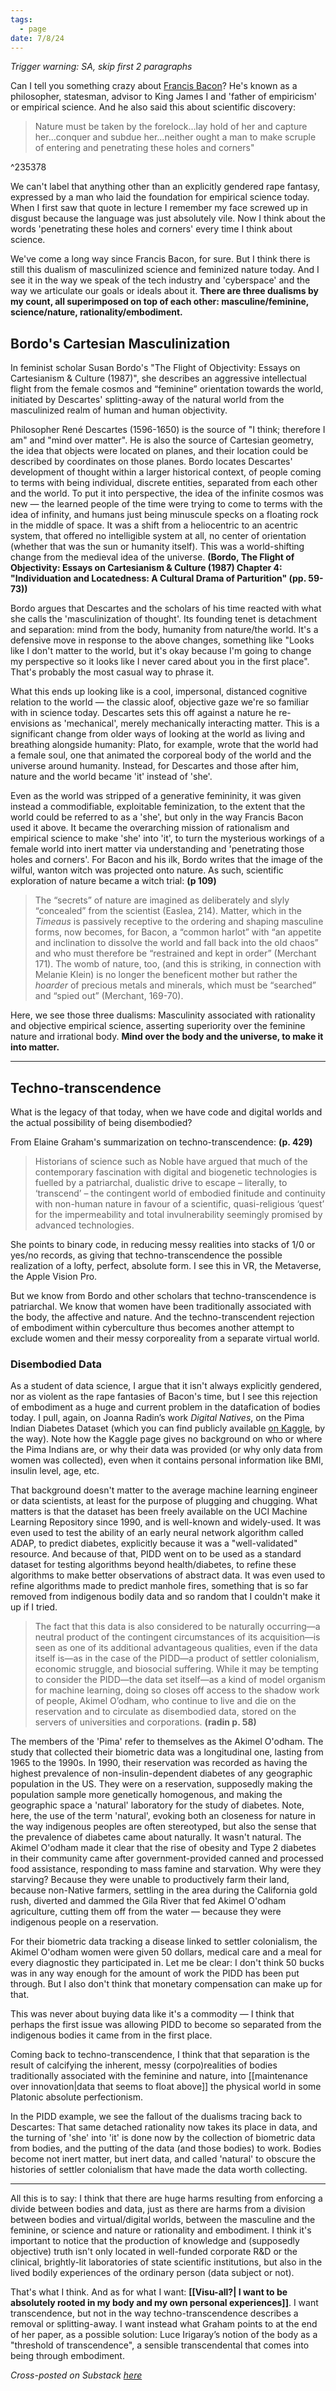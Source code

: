 ```yaml
---
tags:
  - page
date: 7/8/24
---
```

_Trigger warning: SA, skip first 2 paragraphs_

Can I tell you something crazy about [Francis Bacon](https://www.wikiwand.com/en/Francis_Bacon)? He's known as a philosopher, statesman, advisor to King James I and 'father of empiricism' or empirical science. And he also said this about scientific discovery:
> Nature must be taken by the forelock...lay hold of her and capture her...conquer and subdue her...neither ought a man to make scruple of entering and penetrating these holes and corners"  

^235378

We can't label that anything other than an explicitly gendered rape fantasy, expressed by a man who laid the foundation for empirical science today. When I first saw that quote in lecture I remember my face screwed up in disgust because the language was just absolutely vile. Now I think about the words 'penetrating these holes and corners' every time I think about science.

We've come a long way since Francis Bacon, for sure. But I think there is still this dualism of masculinized science and feminized nature today. And I see it in the way we speak of the tech industry and 'cyberspace' and the way we articulate our goals or ideals about it. **There are three dualisms by my count, all superimposed on top of each other: masculine/feminine, science/nature, rationality/embodiment.**

## Bordo's Cartesian Masculinization
In feminist scholar Susan Bordo's "The Flight of Objectivity: Essays on Cartesianism & Culture (1987)", she describes an aggressive intellectual flight from the female cosmos and “feminine” orientation towards the world, initiated by Descartes' splitting-away of the natural world from the masculinized realm of human and human objectivity.

Philosopher René Descartes (1596-1650) is the source of "I think; therefore I am" and "mind over matter". He is also the source of Cartesian geometry, the idea that objects were located on planes, and their location could be described by coordinates on those planes. Bordo locates Descartes' development of thought within a larger historical context, of people coming to terms with being individual, discrete entities, separated from each other and the world. To put it into perspective, the idea of the infinite cosmos was new — the learned people of the time were trying to come to terms with the idea of infinity, and humans just being minuscule specks on a floating rock in the middle of space. It was a shift from a heliocentric to an acentric system, that offered no intelligible system at all, no center of orientation (whether that was the sun or humanity itself). This was a world-shifting change from the medieval idea of the universe. **(Bordo, The Flight of Objectivity: Essays on Cartesianism & Culture (1987) Chapter 4: "Individuation and Locatedness: A Cultural Drama of Parturition" (pp. 59-73))**

Bordo argues that Descartes and the scholars of his time reacted with what she calls the 'masculinization of thought'. Its founding tenet is detachment and separation: mind from the body, humanity from nature/the world. It's a defensive move in response to the above changes, something like "Looks like I don't matter to the world, but it's okay because I'm going to change my perspective so it looks like I never cared about you in the first place". That's probably the most casual way to phrase it.

What this ends up looking like is a cool, impersonal, distanced cognitive relation to the world — the classic aloof, objective gaze we're so familiar with in science today. Descartes sets this off against a nature he re-envisions as 'mechanical', merely mechanically interacting matter. This is a significant change from older ways of looking at the world as living and breathing alongside humanity: Plato, for example, wrote that the world had a female soul, one that animated the corporeal body of the world and the universe around humanity. Instead, for Descartes and those after him, nature and the world became 'it' instead of 'she'. 

Even as the world was stripped of a generative femininity, it was given instead a commodifiable, exploitable feminization, to the extent that the world could be referred to as a 'she', but only in the way Francis Bacon used it above. It became the overarching mission of rationalism and empirical science to make 'she' into 'it', to turn the mysterious workings of a female world into inert matter via understanding and 'penetrating those holes and corners'. For Bacon and his ilk, Bordo writes that the image of the wilful, wanton witch was projected onto nature. As such, scientific exploration of nature became a witch trial: **(p 109)**
> The “secrets” of nature are imagined as deliberately and slyly “concealed” from the scientist (Easlea, 214). Matter, which in the _Timeaus_ is passively receptive to the ordering and shaping masculine forms, now becomes, for Bacon, a “common harlot” with “an appetite and inclination to dissolve the world and fall back into the old chaos” and who must therefore be “restrained and kept in order” (Merchant 171). The womb of nature, too, (and this is striking, in connection with Melanie Klein) is no longer the beneficent mother but rather the _hoarder_ of precious metals and minerals, which must be “searched” and “spied out” (Merchant, 169-70).

Here, we see those three dualisms: Masculinity associated with rationality and objective empirical science, asserting superiority over the feminine nature and irrational body. **Mind over the body and the universe, to make it into matter.**

----
## Techno-transcendence
What is the legacy of that today, when we have code and digital worlds and the actual possibility of being disembodied?

From Elaine Graham's summarization on techno-transcendence: **(p. 429)**
> Historians of science such as Noble have argued that much of the contemporary fascination with digital and biogenetic technologies is fuelled by a patriarchal, dualistic drive to escape – literally, to ‘transcend’ – the contingent world of embodied finitude and continuity with non-human nature in favour of a scientific, quasi-religious ‘quest’ for the impermeability and total invulnerability seemingly promised by advanced technologies. 

She points to binary code, in reducing messy realities into stacks of 1/0 or yes/no records, as giving that techno-transcendence the possible realization of a lofty, perfect, absolute form. I see this in VR, the Metaverse, the Apple Vision Pro. 

But we know from Bordo and other scholars that techno-transcendence is patriarchal. We know that women have been traditionally associated with the body, the affective and nature. And the techno-transcendent rejection of embodiment within cyberculture thus becomes another attempt to exclude women and their messy corporeality from a separate virtual world.

### Disembodied Data
As a student of data science, I argue that it isn't always explicitly gendered, nor as violent as the rape fantasies of Bacon's time, but I see this rejection of embodiment as a huge and current problem in the datafication of bodies today. I pull, again, on Joanna Radin’s work _Digital Natives_, on the Pima Indian Diabetes Dataset (which you can find publicly available [on Kaggle](https://www.kaggle.com/datasets/uciml/pima-indians-diabetes-database), by the way). Note how the Kaggle page gives no background on who or where the Pima Indians are, or why their data was provided (or why only data from women was collected), even when it contains personal information like BMI, insulin level, age, etc. 

That background doesn't matter to the average machine learning engineer or data scientists, at least for the purpose of plugging and chugging. What matters is that the dataset has been freely available on the UCI Machine Learning Repository since 1990, and is well-known and widely-used. It was even used to test the ability of an early neural network algorithm called ADAP, to predict diabetes, explicitly because it was a "well-validated" resource. And because of that, PIDD went on to be used as a standard dataset for testing algorithms beyond health/diabetes, to refine these algorithms to make better observations of abstract data. It was even used to refine algorithms made to predict manhole fires, something that is so far removed from indigenous bodily data and so random that I couldn't make it up if I tried.

> The fact that this data is also considered to be naturally occurring—a neutral product of the contingent circumstances of its acquisition—is seen as one of its additional advantageous qualities, even if the data itself is—as in the case of the PIDD—a product of settler colonialism, economic struggle, and biosocial suffering. While it may be tempting to consider the PIDD—the data set itself—as a kind of model organism for machine learning, doing so closes off access to the shadow work of people, Akimel O’odham, who continue to live and die on the reservation and to circulate as disembodied data, stored on the servers of universities and corporations. **(radin p. 58)**

The members of the 'Pima' refer to themselves as the Akimel O'odham. The study that collected their biometric data was a longitudinal one, lasting from 1965 to the 1990s. In 1990, their reservation was recorded as having the highest prevalence of non-insulin-dependent diabetes of any geographic population in the US. They were on a reservation, supposedly making the population sample more genetically homogenous, and making the geographic space a 'natural' laboratory for the study of diabetes. Note, here, the use of the term 'natural', evoking both an closeness for nature in the way indigenous peoples are often stereotyped, but also the sense that the prevalence of diabetes came about naturally. It wasn't natural. The Akimel O'odham made it clear that the rise of obesity and Type 2 diabetes in their community came after government-provided canned and processed food assistance, responding to mass famine and starvation. Why were they starving? Because they were unable to productively farm their land, because non-Native farmers, settling in the area during the California gold rush, diverted and dammed the Gila River that fed Akimel O'odham agriculture, cutting them off from the water — because they were indigenous people on a reservation.

For their biometric data tracking a disease linked to settler colonialism, the Akimel O'odham women were given 50 dollars, medical care and a meal for every diagnostic they participated in. Let me be clear: I don't think 50 bucks was in any way enough for the amount of work the PIDD has been put through. But I also don't think that monetary compensation can make up for that.

This was never about buying data like it's a commodity — I think that perhaps the first issue was allowing PIDD to become so separated from the indigenous bodies it came from in the first place. 

Coming back to techno-transcendence, I think that that separation is the result of calcifying the inherent, messy (corpo)realities of bodies traditionally associated with the feminine and nature, into [[maintenance over innovation|data that seems to float above]] the physical world in some Platonic absolute perfectionism. 

In the PIDD example, we see the fallout of the dualisms tracing back to Descartes: That same detached rationality now takes its place in data, and the turning of 'she' into 'it' is done now by the collection of biometric data from bodies, and the putting of the data (and those bodies) to work. Bodies become not inert matter, but inert data, and called 'natural' to obscure the histories of settler colonialism that have made the data worth collecting.

---- 

All this is to say: I think that there are huge harms resulting from enforcing a divide between bodies and data, just as there are harms from a division between bodies and virtual/digital worlds, between the masculine and the feminine, or science and nature or rationality and embodiment. I think it's important to notice that the production of knowledge and (supposedly objective) truth isn't only located in well-funded corporate R&D or the clinical, brightly-lit laboratories of state scientific institutions, but also in the lived bodily experiences of the ordinary person (data subject or not).

That's what I think. And as for what I want: **[[Visu-all?| I want to be absolutely rooted in my body and my own personal experiences]]**. I want transcendence, but not in the way techno-transcendence describes a removal or splitting-away. I want instead what Graham points to at the end of her paper, as a possible solution: Luce Irigaray’s notion of the body as a "threshold of transcendence", a sensible transcendental that comes into being through embodiment.

*Cross-posted on Substack [here](https://joellene.substack.com/p/embodying-data-and-the-sensible-transcendental)*